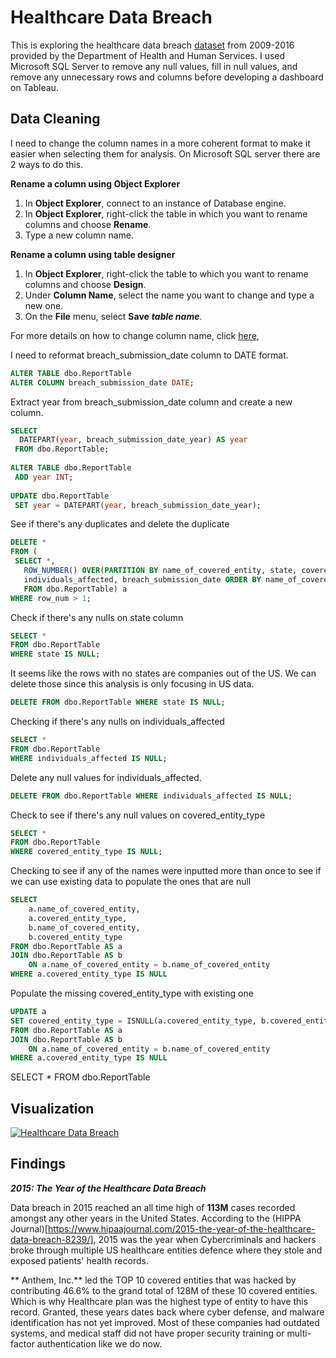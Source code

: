 # Healthcare Data Breach
This is exploring the healthcare data breach [dataset](https://data.world/health/health-data-breaches) from 2009-2016 provided by the Department of Health and Human Services. I used Microsoft SQL Server to remove any null values, fill in null values, and remove any unnecessary rows and columns before developing a dashboard on Tableau. 

## Data Cleaning 

I need to change the column names in a more coherent format to make it easier when selecting them for analysis. On Microsoft SQL server there are 2 ways to do this. 

**Rename a column using Object Explorer**
1. In **Object Explorer**, connect to an instance of Database engine. 
2. In **Object Explorer**, right-click the table in which you want to rename columns and choose **Rename**.
3. Type a new column name.

**Rename a column using table designer**
1. In **Object Explorer**, right-click the table to which you want to rename columns and choose **Design**. 
2. Under **Column Name**, select the name you want to change and type a new one. 
3. On the **File** menu, select **Save** ***table name***. 

For more details on how to change column name, click [here](https://learn.microsoft.com/en-us/sql/relational-databases/tables/rename-columns-database-engine?view=sql-server-ver16), 

I need to reformat breach_submission_date column to DATE format. 

``` sql 
ALTER TABLE dbo.ReportTable
ALTER COLUMN breach_submission_date DATE; 
```
Extract year from breach_submission_date column and create a new column. 

``` sql 
SELECT 
  DATEPART(year, breach_submission_date_year) AS year
 FROM dbo.ReportTable; 
 
ALTER TABLE dbo.ReportTable
 ADD year INT; 
 
UPDATE dbo.ReportTable
 SET year = DATEPART(year, breach_submission_date_year);
```
See if there's any duplicates and delete the duplicate 
 ``` sql 
DELETE * 
 FROM (
  SELECT *, 
    ROW_NUMBER() OVER(PARTITION BY name_of_covered_entity, state, covered_entity_type, 
    individuals_affected, breach_submission_date ORDER BY name_of_covered_entity) row_num 
    FROM dbo.ReportTable) a
 WHERE row_num > 1;
 ```
Check if there's any nulls on state column 
``` sql 
SELECT * 
FROM dbo.ReportTable
WHERE state IS NULL; 
```
It seems like the rows with no states are companies out of the US. We can delete those since this analysis is only focusing in US data. 
``` sql 
DELETE FROM dbo.ReportTable WHERE state IS NULL; 
```
Checking if there's any nulls on individuals_affected 
``` sql
SELECT * 
FROM dbo.ReportTable
WHERE individuals_affected IS NULL; 
``` 
Delete any null values for individuals_affected.
``` sql
DELETE FROM dbo.ReportTable WHERE individuals_affected IS NULL; 
```
Check to see if there's any null values on covered_entity_type
``` sql 
SELECT * 
FROM dbo.ReportTable 
WHERE covered_entity_type IS NULL; 
```
Checking to see if any of the names were inputted more than once to see if we can use existing data to populate the ones that are null 
``` sql 
SELECT 
	a.name_of_covered_entity, 
	a.covered_entity_type, 
	b.name_of_covered_entity, 
	b.covered_entity_type
FROM dbo.ReportTable AS a
JOIN dbo.ReportTable AS b 
	ON a.name_of_covered_entity = b.name_of_covered_entity
WHERE a.covered_entity_type IS NULL 
```
Populate the missing covered_entity_type with existing one 
``` sql 
UPDATE a
SET covered_entity_type = ISNULL(a.covered_entity_type, b.covered_entity_type) 
FROM dbo.ReportTable AS a
JOIN dbo.ReportTable AS b 
	ON a.name_of_covered_entity = b.name_of_covered_entity
WHERE a.covered_entity_type IS NULL 
```

SELECT * FROM dbo.ReportTable
  
## Visualization 

<div class='tableauPlaceholder' id='viz1676318374109' style='position: relative'><noscript><a href='#'><img alt='Healthcare Data Breach  ' src='https:&#47;&#47;public.tableau.com&#47;static&#47;images&#47;He&#47;HealthcareDataBreach_16760598564730&#47;Dashboard1&#47;1_rss.png' style='border: none' /></a></noscript><object class='tableauViz'  style='display:none;'><param name='host_url' value='https%3A%2F%2Fpublic.tableau.com%2F' /> <param name='embed_code_version' value='3' /> <param name='site_root' value='' /><param name='name' value='HealthcareDataBreach_16760598564730&#47;Dashboard1' /><param name='tabs' value='no' /><param name='toolbar' value='yes' /><param name='static_image' value='https:&#47;&#47;public.tableau.com&#47;static&#47;images&#47;He&#47;HealthcareDataBreach_16760598564730&#47;Dashboard1&#47;1.png' /> <param name='animate_transition' value='yes' /><param name='display_static_image' value='yes' /><param name='display_spinner' value='yes' /><param name='display_overlay' value='yes' /><param name='display_count' value='yes' /><param name='language' value='en-US' /></object></div>                


## Findings 
***2015: The Year of the Healthcare Data Breach***

Data breach in 2015 reached an all time high of **113M** cases recorded amongst any other years in the United States. According to the (HIPPA Journal)[https://www.hipaajournal.com/2015-the-year-of-the-healthcare-data-breach-8239/], 2015 was the year when Cybercriminals and hackers broke through multiple US healthcare entities defence where they stole and exposed patients' health records. 

** Anthem, Inc.** led the TOP 10 covered entities that was hacked by contributing 46.6% to the grand total of 128M of these 10 covered entities. Which is why Healthcare plan was the highest type of entity to have this record. Granted, these years dates back where cyber defense, and malware identification has not yet improved. Most of these companies had outdated systems, and medical staff did not have proper security training or multi-factor authentication like we do now. 
